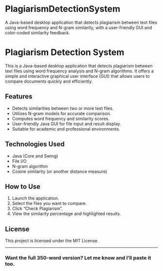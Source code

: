 # PlagiarismDetectionSystem
A Java-based desktop application that detects plagiarism between text files using word frequency and N-gram similarity, with a user-friendly GUI and color-coded similarity feedback.
# Plagiarism Detection System

This is a Java-based desktop application that detects plagiarism between text files using word frequency analysis and N-gram algorithms. It offers a simple and interactive graphical user interface (GUI) that allows users to compare documents quickly and efficiently.

## Features

- Detects similarities between two or more text files.
- Utilizes N-gram models for accurate comparison.
- Computes word frequency and similarity scores.
- User-friendly Java GUI for file input and result display.
- Suitable for academic and professional environments.

## Technologies Used

- Java (Core and Swing)
- File I/O
- N-gram algorithm
- Cosine similarity (or another distance measure)

## How to Use

1. Launch the application.
2. Select the files you want to compare.
3. Click “Check Plagiarism”.
4. View the similarity percentage and highlighted results.

## License

This project is licensed under the MIT License.

---

### Want the full 350-word version? Let me know and I’ll paste it too.
